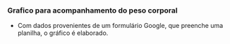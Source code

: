 ### Grafico para acompanhamento do peso corporal
 
- Com dados provenientes de um formulário Google, que preenche uma planilha, o gráfico é elaborado.
